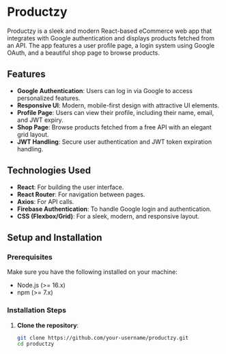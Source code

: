 # Productzy

Productzy is a sleek and modern React-based eCommerce web app that integrates with Google authentication and displays products fetched from an API. The app features a user profile page, a login system using Google OAuth, and a beautiful shop page to browse products.

## Features
- **Google Authentication**: Users can log in via Google to access personalized features.
- **Responsive UI**: Modern, mobile-first design with attractive UI elements.
- **Profile Page**: Users can view their profile, including their name, email, and JWT expiry.
- **Shop Page**: Browse products fetched from a free API with an elegant grid layout.
- **JWT Handling**: Secure user authentication and JWT token expiration handling.

## Technologies Used
- **React**: For building the user interface.
- **React Router**: For navigation between pages.
- **Axios**: For API calls.
- **Firebase Authentication**: To handle Google login and authentication.
- **CSS (Flexbox/Grid)**: For a sleek, modern, and responsive layout.

## Setup and Installation

### Prerequisites
Make sure you have the following installed on your machine:
- Node.js (>= 16.x)
- npm (>= 7.x)

### Installation Steps

1. **Clone the repository**:
   ```bash
   git clone https://github.com/your-username/productzy.git
   cd productzy
